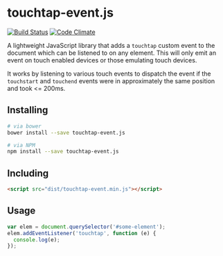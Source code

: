 # touchtap-event.js

[![Build Status](http://img.shields.io/travis/Tyriar/touchtap-event.js.svg?style=flat)](https://travis-ci.org/Tyriar/touchtap-event.js)
[![Code Climate](http://img.shields.io/codeclimate/github/Tyriar/touchtap-event.js.svg?style=flat)](https://codeclimate.com/github/Tyriar/touchtap-event.js)

A lightweight JavaScript library that adds a `touchtap` custom event to the document which can be listened to on any element. This will only emit an event on touch enabled devices or those emulating touch devices.

It works by listening to various touch events to dispatch the event if the `touchstart` and `touchend` events were in approximately the same position and took <= 200ms.

## Installing

```bash
# via bower
bower install --save touchtap-event.js

# via NPM
npm install --save touchtap-event.js
```

## Including

```html
<script src="dist/touchtap-event.min.js"></script>
```

## Usage

```javascript
var elem = document.querySelector('#some-element');
elem.addEventListener('touchtap', function (e) {
  console.log(e);
});
```
